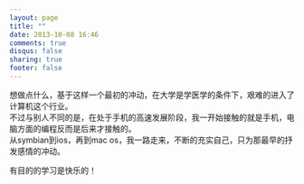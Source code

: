 ```yaml
---
layout: page
title: ""
date: 2013-10-08 16:46
comments: true
disqus: false
sharing: true
footer: false
---
```

想做点什么，基于这样一个最初的冲动，在大学是学医学的条件下，艰难的进入了计算机这个行业。   
不过与别人不同的是，在处于手机的高速发展阶段，我一开始接触的就是手机，电脑方面的编程反而是后来才接触的。   
从symbian到ios，再到mac os，我一路走来，不断的充实自己，只为那最早的抒发感情的冲动。  
 
有目的的学习是快乐的！

